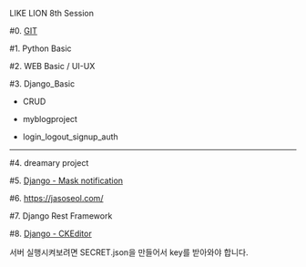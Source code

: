 LIKE LION 8th Session

#0. [GIT](github.md)

#1. Python Basic

#2. WEB Basic / UI-UX

#3. Django_Basic

- CRUD
 
- myblogproject
 
- login_logout_signup_auth

---------------------------------------------------------------------------
#4. dreamary project

#5. [Django - Mask notification](Mask_notification/README.md)

#6. https://jasoseol.com/

#7. Django Rest Framework

#8. [Django - CKEditor](CKEditor/README.md)

서버 실행시켜보려면 SECRET.json을 만들어서 key를 받아와야 합니다.